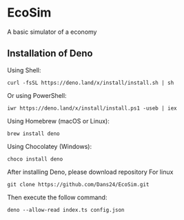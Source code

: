 # EcoSim
A basic simulator of a economy

## Installation of Deno
Using Shell:

```
curl -fsSL https://deno.land/x/install/install.sh | sh
```

Or using PowerShell:

```
iwr https://deno.land/x/install/install.ps1 -useb | iex
```

Using Homebrew (macOS or Linux):

```
brew install deno
```

Using Chocolatey (Windows):
```
choco install deno
```

After installing Deno, please download repository
For linux
```
git clone https://github.com/Dans24/EcoSim.git
```
Then execute the follow command:
```
deno --allow-read index.ts config.json
```
